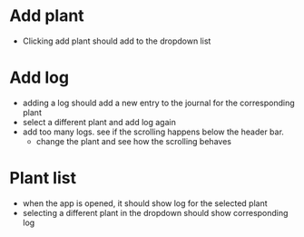 # Add plant
- Clicking add plant should add to the dropdown list

# Add log
- adding a log should add a new entry to the journal for the corresponding plant
- select a different plant and add log again
- add too many logs. see if the scrolling happens below the header bar.
	- change the plant and see how the scrolling behaves

# Plant list
- when the app is opened, it should show log for the selected plant
- selecting a different plant in the dropdown should show corresponding log